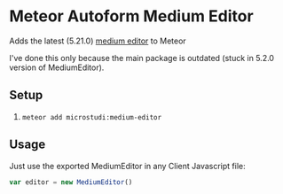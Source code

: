 # Meteor Autoform Medium Editor
Adds the latest (5.21.0) [medium editor](https://github.com/yabwe/medium-editor) to Meteor

I've done this only because the main package is outdated (stuck in 5.2.0 version of MediumEditor).

## Setup

1. `meteor add microstudi:medium-editor`

## Usage

Just use the exported MediumEditor in any Client Javascript file:

```javascript
var editor = new MediumEditor()
```

